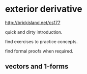 # exterior derivative 

 http://brickisland.net/cs177

 quick and dirty introduction. 

 find exercises to practice concepts. 

 find formal proofs when required. 


## vectors and 1-forms


 


